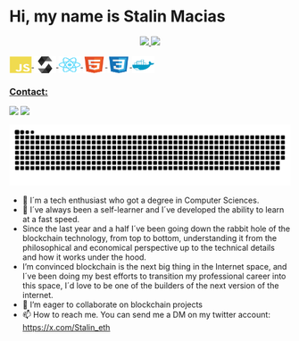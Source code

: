 # Hi, my name is Stalin Macias

<div align="center">
  <a href="https://github.com/stalinMacias">
  <img height="180em" src="https://github-readme-stats.vercel.app/api?username=stalinMacias&show_icons=true&theme=vue&include_all_commits=true&count_private=true"/>
  <img height="180em" src="https://github-readme-stats.vercel.app/api/top-langs/?username=stalinMacias&layout=compact&langs_count=7&theme=vue"/>
</div>
  
<div style="display: inline_block"><br>
  <img align="center" alt="Js" height="30" width="40" src="https://raw.githubusercontent.com/devicons/devicon/master/icons/javascript/javascript-plain.svg">
  <img align="center" alt="solidity" height="30" width="40" src="https://raw.githubusercontent.com/devicons/devicon/master/icons/solidity/solidity-original.svg">
  <img align="center" alt="React" height="30" width="40" src="https://raw.githubusercontent.com/devicons/devicon/master/icons/react/react-original.svg">
  <img align="center" alt="HTML" height="30" width="40" src="https://raw.githubusercontent.com/devicons/devicon/master/icons/html5/html5-original.svg">
  <img align="center" alt="CSS" height="30" width="40" src="https://raw.githubusercontent.com/devicons/devicon/master/icons/css3/css3-original.svg">
  <img align="center" alt="Docker" height="30" width="40" src="https://raw.githubusercontent.com/devicons/devicon/master/icons/docker/docker-plain.svg">
</div>

### Contact:
<div> 
<!--   <a href = "https://wa.me/523418866648"><img src="https://img.shields.io/badge/WhatsApp-25D366?style=for-the-badge&logo=whatsapp&logoColor=white" target="_blank"></a> -->
  <a href = "mailto:stalin.macias.eth@gmail.com"><img src="https://img.shields.io/badge/-Gmail-%23333?style=for-the-badge&logo=gmail&logoColor=white" target="_blank"></a>
  <a href="https://www.linkedin.com/in/stalin-macias-eth/" target="_blank"><img src="https://img.shields.io/badge/-LinkedIn-%230077B5?style=for-the-badge&logo=linkedin&logoColor=white" target="_blank"></a> 
  
  
  ![Snake animation](https://github.com/stalinMacias/stalinMacias/blob/output/github-contribution-grid-snake.svg)
 
</div>

- 👀 I´m a tech enthusiast who got a degree in Computer Sciences.
- 🌱 I´ve always been a self-learner and I´ve developed the ability to learn at a fast speed.
- Since the last year and a half I´ve been going down the rabbit hole of the blockchain technology, from top to bottom, understanding it from the philosophical and economical perspective up to the technical details and how it works under the hood.
- I’m convinced blockchain is the next big thing in the Internet space, and I´ve been doing my best efforts to transition my professional career into this space, I´d love to be one of the builders of the next version of the internet.
- 💞️ I’m eager to collaborate on blockchain projects
- 📫 How to reach me. You can send me a DM on my twitter account: https://x.com/Stalin_eth

<!---
stalinMacias/stalinMacias is a ✨ special ✨ repository because its `README.md` (this file) appears on your GitHub profile.
You can click the Preview link to take a look at your changes.
--->
